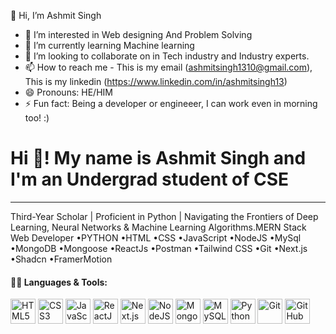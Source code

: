 👋 Hi, I’m Ashmit Singh
- 👀 I’m interested in Web designing And Problem Solving
- 🌱 I’m currently learning Machine learning
- 💞️ I’m looking to collaborate on in Tech industry and Industry experts.
- 📫 How to reach me - This is my email (ashmitsingh1310@gmail.com), This is my linkedin (https://www.linkedin.com/in/ashmitsingh13)
- 😄 Pronouns: HE/HIM
- ⚡ Fun fact: Being a developer or engineeer, I can work even in morning too! :)

<h1>Hi 👋! My name is Ashmit Singh and I'm an Undergrad student of CSE</h1>
<hr>

Third-Year Scholar | Proficient in Python | Navigating the Frontiers of Deep Learning, Neural Networks & Machine Learning Algorithms.MERN Stack Web Developer •PYTHON •HTML •CSS •JavaScript •NodeJS •MySql •MongoDB •Mongoose •ReactJs •Postman •Tailwind CSS •Git •Next.js •Shadcn •FramerMotion

#### 👨‍💻 Languages & Tools:

<p align="left">
  <img src="https://cdn.jsdelivr.net/gh/devicons/devicon/icons/html5/html5-original.svg" width="40" alt="HTML5" />
  <img src="https://cdn.jsdelivr.net/gh/devicons/devicon/icons/css3/css3-original.svg" width="40" alt="CSS3" />
  <img src="https://cdn.jsdelivr.net/gh/devicons/devicon/icons/javascript/javascript-original.svg" width="40" alt="JavaScript" />
  <img src="https://cdn.jsdelivr.net/gh/devicons/devicon/icons/react/react-original.svg" width="40" alt="ReactJS" />
  <img src="https://cdn.jsdelivr.net/gh/devicons/devicon/icons/nextjs/nextjs-original.svg" width="40" alt="Next.js" />
  <img src="https://cdn.jsdelivr.net/gh/devicons/devicon/icons/nodejs/nodejs-original.svg" width="40" alt="NodeJS" />
  <img src="https://cdn.jsdelivr.net/gh/devicons/devicon/icons/mongodb/mongodb-original.svg" width="40" alt="MongoDB" />
  <img src="https://cdn.jsdelivr.net/gh/devicons/devicon/icons/mysql/mysql-original.svg" width="40" alt="MySQL" />
  <img src="https://cdn.jsdelivr.net/gh/devicons/devicon/icons/python/python-original.svg" width="40" alt="Python" />
  <img src="https://cdn.jsdelivr.net/gh/devicons/devicon/icons/git/git-original.svg" width="40" alt="Git" />
  <img src="https://cdn.jsdelivr.net/gh/devicons/devicon/icons/github/github-original.svg" width="40" alt="GitHub" />
</p>
